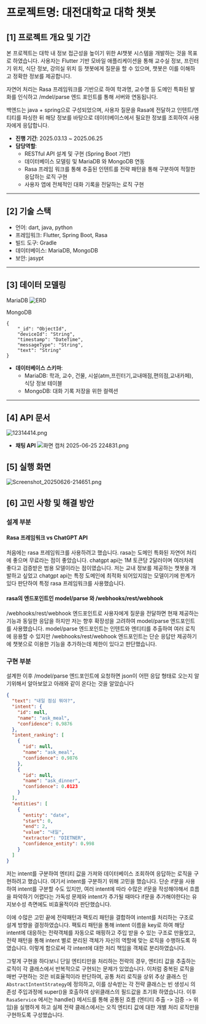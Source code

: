 # 프로젝트명: 대전대학교 대학 챗봇 

## [1] 프로젝트 개요 및 기간

본 프로젝트는 대학 내 정보 접근성을 높이기 위한 AI챗봇 시스템을 개발하는 것을 목표로 하였습니다.
사용자는 Flutter 기반 모바일 애플리케이션을 통해 교수실 정보, 프린터기 위치, 식단 정보, 강의실 위치 등 챗봇에게
질문을 할 수 있으며, 챗봇은 이를 이해하고 정확한 정보를 제공합니다.

자연어 처리는 Rasa 프레임워크를 기반으로 하여 학과명, 교수명 등 도메인 특화된 발화를 인식하고 
/mdel/parse 엔드 포인트를 통해 서버와 연동됩니다.

백엔드는 java + spring으로 구성되었으며, 사용자 질문을 Rasa에 전달하고 인텐트/엔티티를 파싱한 뒤
해당 정보를 바탕으로 데이터베이스에서 필요한 정보를 조회하여 사용자에게 응답합니다.

- **진행 기간**: 2025.03.13 ~ 2025.06.25
- **담당역할**:
    - RESTful API 설계 및 구현 (Spring Boot 기반)
    - 데이터베이스 모델링 및 MariaDB 와 MongoDB 연동
    - Rasa 프레임 워크를 통해 추출된 인텐트를 전략 패턴을 통해 구분하여 적절한 응답하는 로직 구현
    - 사용자 앱에 전체적인 대화 기록을 전달하는 로직 구현

---

## [2] 기술 스택
 - 언어: dart, java, python
 - 프레임워크: Flutter, Spring Boot, Rasa
 - 빌드 도구: Gradle
 - 데이터베이스: MariaDB, MongoDB
 - 보안: jasypt

  ---

## [3] 데이터 모델링

MariaDB
![ERD](image/%ED%99%94%EB%A9%B4%20%EC%BA%A1%EC%B2%98%202025-06-24%20202925.png)

MongoDB
```document
{
    "_id": "ObjectId",
    "deviceId": "String",
    "timestamp": "DateTime",
    "messageType": "String",
    "text": "String"
}
```

- **데이터베이스 스키마**: 
    - MariaDB: 학과, 교수, 건물, 시설(atm,프린터기,교내매점,편의점,교내카페), 식당 정보 테이블
    - MongoDB: 대화 기록 저장을 위한 컬렉션

--- 
## [4] API 문서

![12314414.png](image/12314414.png)

- **채팅 API**
![화면 캡처 2025-06-25 224831.png](image/%ED%99%94%EB%A9%B4%20%EC%BA%A1%EC%B2%98%202025-06-25%20224831.png)

## [5] 실행 화면

![Screenshot_20250626-214651.png](image/Screenshot_20250626-214651.png)

## [6] 고민 사항 및 해결 방안

### 설계 부분

#### Rasa 프레임워크 vs ChatGPT API

  처음에는 rasa 프레임워크를 사용하려고 했습니다. rasa는 도메인 특화된 자연어 처리에 좋으며 무료라는 점이 좋았습니다.
  chatgpt api는 1M 토큰당 2달러이며 여러차레 좋다고 검증받은 범용 모델이라는 점이였습니다. 저는 교내 정보를 제공하는 챗봇을 개발하고 싶었고
  chatgpt api는 특정 도메인에 최적화 되어있지않는 모델이기에 한계가 있다 판단하여 특정 rasa 프레임워크를 사용했습니다.

#### rasa의 엔드포인트인 model/parse 와 /webhooks/rest/webhook

  /webhooks/rest/webhook 엔드포인트로 사용자에게 질문을 전달하면 현재 제공하는 기능과 동일한 응답을 하지만
  저는 향후 확장성을 고려하여 model/parse 엔드포인트를 사용했습니다.
  model/parse 엔드포인트는 인텐트와 엔티티를 추출하여 여러 로직에 응용할 수 있지만
  /webhooks/rest/webhook 엔드포인트는 단순 응답만 제공하기에 챗봇으로 이용한 기능을 추가하는데 제한이 있다고 판단했습니다.

### 구현 부분

설계한 이후 /model/parse 엔드포인트에 요청하면 json이 어떤 응답 형태로 오는지 알기위해서 알아보았고 아래와 같이 온다는 것을 알았습니다
```json
{
  "text": "내일 점심 뭐야?",
  "intent": {
    "id": null,
    "name": "ask_meal",
    "confidence": 0.9876
  },
  "intent_ranking": [
    {
      "id": null,
      "name": "ask_meal",
      "confidence": 0.9876
    },
    {
      "id": null,
      "name": "ask_dinner",
      "confidence": 0.0123
    }
  ],
  "entities": [
    {
      "entity": "date",
      "start": 0,
      "end": 2,
      "value": "내일",
      "extractor": "DIETNER",
      "confidence_entity": 0.998
    }
  ]
}

```
저는 intent를 구분하여 엔티티 값을 가져와 데이터베이스 조회하여 응답하는 로직을 구현하려고 했습니다. 여기서 intent를 구분하기 위해 고민을 했습니다.
단순 if문을 사용하여 intent를 구분할 수도 있지만, 여러 intent에 따라 수많은 if문을 작성해야해서 흐름을 파악하기 어렵다는 가독성 문제와
intent가 추가될 때마다 if문을 추가해야한다는 유지보수성 측면에도 비효율적이라 판단했습니다. 

이에 수많은 고민 끝에 전략패턴과 팩토리 패턴을 결합하여 intent를 처리하는 구조로 설계 방향을 결정하였습니다.
팩토리 패턴을 통해 intent 이름을 key로 하여 해당 intent에 대응하는 전략객체를 자동으로 매핑하고 주입 받을 수 있는 구조로 만들었고,
전략 패턴을 통해 intent 별로 분리된 객체가 자신의 역할에 맞는 로직을 수행하도록 하였습니다. 이렇게 함으로써 각 intent에 대한
처리 책임을 객체로 분리하였습니다.

그렇게 구현을 하다보니 단일 엔티티만을 처리하는 전략의 경우, 엔티티 값을 추출하는 로직이 각 클래스에서 반복적으로
구현되는 문제가 있었습니다. 이처럼 중복된 로직을 매번 구현하는 것은 비효율적이라 판단하여, 공통 처리 로직을 상위 추상 클래스
인 `AbstractIntentStrategy`에 정의하고, 이를 상속받는 각 전략 클래스는 빈 생성시 의존성 주입과정에 super()을 호출하여
상위클래스의 필드값을 초기화 하였습니다. 이후 `RasaService` 에서는 handle() 메서드를 통해 공통된 흐름
(엔티티 추출 -> 검증 -> 위임)을 실행하게 하고 실제 전략 클래스에서는 오직 엔티티 값에 대한 개별 처리 로직만을 구현하도록 구성했습니다.


